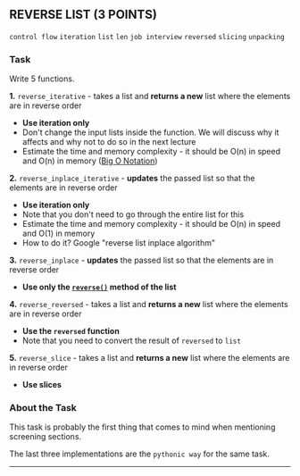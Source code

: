 ## REVERSE LIST (3 POINTS)

`control flow` `iteration` `list` `len` `job interview` `reversed` `slicing` `unpacking`

### Task

Write 5 functions. 

**1.** `reverse_iterative` - takes a list and **returns a new** list where the elements are in reverse order

* **Use iteration only**
* Don't change the input lists inside the function. We will discuss why it affects and why not to do so in the next lecture
* Estimate the time and memory complexity - it should be O(n) in speed and O(n) in memory ([Big O Notation](https://www.geeksforgeeks.org/analysis-algorithms-big-o-analysis/))


**2.** `reverse_inplace_iterative` - **updates** the passed list so that the elements are in reverse order

* **Use iteration only**
* Note that you don't need to go through the entire list for this
* Estimate the time and memory complexity - it should be O(n) in speed and O(1) in memory
* How to do it? Google "reverse list inplace algorithm"

**3.** `reverse_inplace` - **updates** the passed list so that the elements are in reverse order

* **Use only the [`reverse()`](https://docs.python.org/3/tutorial/datastructures.html#more-on-lists) method of the list**

**4.** `reverse_reversed` - takes a list and **returns a new** list where the elements are in reverse order

* **Use the `reversed` function**
* Note that you need to convert the result of `reversed` to `list`

**5.** `reverse_slice` - takes a list and **returns a new** list where the elements are in reverse order

* **Use slices**


### About the Task

This task is probably the first thing that comes to mind when mentioning screening sections.

The last three implementations are the `pythonic way` for the same task.

---